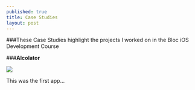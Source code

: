 ```yaml
---
published: true
title: Case Studies
layout: post
---
```

###These Case Studies highlight the projects I worked on in the Bloc iOS Development Course

###**Alcolator**

![](jahedstrom.github.io/blob/master/Alcolator%20Screen%20Shots.png)

This was the first app...